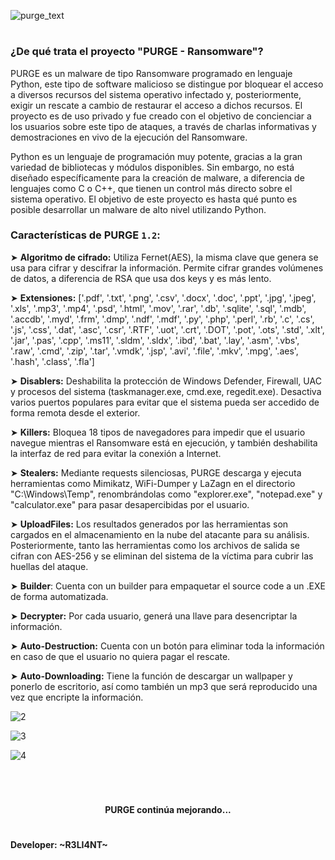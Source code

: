 ![purge_text](https://github.com/user-attachments/assets/54d95895-d824-4423-a56e-8de919599432)

<h1 align="center"></h1>

### ¿De qué trata el proyecto "PURGE - Ransomware"?

PURGE es un malware de tipo Ransomware programado en lenguaje Python, este tipo de software malicioso se distingue por bloquear el acceso a diversos recursos del sistema operativo infectado y, posteriormente, exigir un rescate a cambio de restaurar el acceso a dichos recursos. El proyecto es de uso privado y fue creado con el objetivo de concienciar a los usuarios sobre este tipo de ataques, a través de charlas informativas y demostraciones en vivo de la ejecución del Ransomware.

Python es un lenguaje de programación muy potente, gracias a la gran variedad de bibliotecas y módulos disponibles. Sin embargo, no está diseñado específicamente para la creación de 
 malware, a diferencia de lenguajes como C o C++, que tienen un control más directo sobre el sistema operativo. El objetivo de este proyecto es hasta qué punto es posible desarrollar un malware de alto nivel utilizando Python.

### Características de PURGE `1.2`:

➤ **Algoritmo de cifrado:** Utiliza Fernet(AES), la misma clave que genera se usa para cifrar y descifrar la información. Permite cifrar grandes volúmenes de datos, a diferencia de RSA que usa dos keys y es más lento.

➤ **Extensiones:** ['.pdf', '.txt', '.png', '.csv', '.docx', '.doc', '.ppt', '.jpg', '.jpeg', '.xls', '.mp3', '.mp4', '.psd', '.html', '.mov', '.rar', '.db', '.sqlite', '.sql', '.mdb', '.accdb', '.myd', '.frm', '.dmp', '.ndf', '.mdf', '.py', '.php', '.perl', '.rb', '.c', '.cs', '.js', '.css', '.dat', '.asc', '.csr', '.RTF', '.uot', '.crt', '.DOT', '.pot', '.ots', '.std', '.xlt', '.jar', '.pas', '.cpp', '.ms11', '.sldm', '.sldx', '.ibd', '.bat', '.lay', '.asm', '.vbs', '.raw', '.cmd', '.zip', '.tar', '.vmdk', '.jsp', '.avi', '.file', '.mkv', '.mpg', '.aes', '.hash', '.class', '.fla']

➤ **Disablers:** Deshabilita la protección de Windows Defender, Firewall, UAC y procesos del sistema (taskmanager.exe, cmd.exe, regedit.exe). Desactiva varios puertos populares para evitar que el sistema pueda ser accedido de forma remota desde el exterior.

➤ **Killers:** Bloquea 18 tipos de navegadores para impedir que el usuario navegue mientras el Ransomware está en ejecución, y también deshabilita la interfaz de red para evitar la conexión a Internet.

➤ **Stealers:** Mediante requests silenciosas, PURGE descarga y ejecuta herramientas como Mimikatz, WiFi-Dumper y LaZagn en el directorio "C:\Windows\Temp", renombrándolas como "explorer.exe", "notepad.exe" y "calculator.exe" para pasar desapercibidas por el usuario.

➤ **UploadFiles:** Los resultados generados por las herramientas son cargados en el almacenamiento en la nube del atacante para su análisis. Posteriormente, tanto las herramientas como los archivos de salida se cifran con AES-256 y se eliminan del sistema de la víctima para cubrir las huellas del ataque.

➤ **Builder**: Cuenta con un builder para empaquetar el source code a un .EXE de forma automatizada.

➤ **Decrypter:** Por cada usuario, generá una llave para desencriptar la información.

➤ **Auto-Destruction:** Cuenta con un botón para eliminar toda la información en caso de que el usuario no quiera pagar el rescate.

➤ **Auto-Downloading:** Tiene la función de descargar un wallpaper y ponerlo de escritorio, así como también un mp3 que será reproducido una vez que encripte la información.


![2](https://github.com/user-attachments/assets/e41ba8e3-2887-4623-9faa-a1a2e27121f5)

![3](https://github.com/user-attachments/assets/108348a9-03d5-4dce-80ce-cf0db02f280f)

![4](https://github.com/user-attachments/assets/a7e7a939-aaba-4194-993c-bae5aea3467f)

</br>

<h1 align="center"></h1>

<h4 align="center">PURGE continúa mejorando...</h4>

<h1 align="center"></h1>

#### Developer: ~R3LI4NT~
